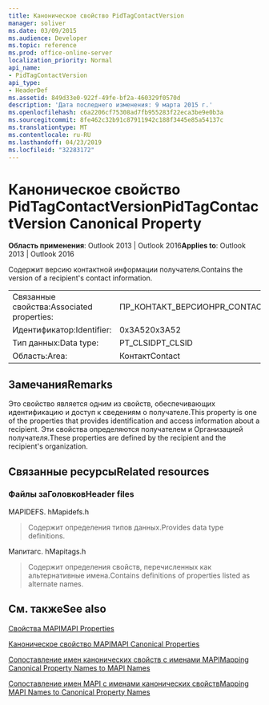 ```yaml
---
title: Каноническое свойство PidTagContactVersion
manager: soliver
ms.date: 03/09/2015
ms.audience: Developer
ms.topic: reference
ms.prod: office-online-server
localization_priority: Normal
api_name:
- PidTagContactVersion
api_type:
- HeaderDef
ms.assetid: 849d33e0-922f-49fe-bf2a-460329f0570d
description: 'Дата последнего изменения: 9 марта 2015 г.'
ms.openlocfilehash: c6a2206cf75308ad7fb955283f22eca3be9e0b3a
ms.sourcegitcommit: 8fe462c32b91c87911942c188f3445e85a54137c
ms.translationtype: MT
ms.contentlocale: ru-RU
ms.lasthandoff: 04/23/2019
ms.locfileid: "32283172"
---
```

# <a name="pidtagcontactversion-canonical-property"></a><span data-ttu-id="3d889-103">Каноническое свойство PidTagContactVersion</span><span class="sxs-lookup"><span data-stu-id="3d889-103">PidTagContactVersion Canonical Property</span></span>

  
  
<span data-ttu-id="3d889-104">**Область применения**: Outlook 2013 | Outlook 2016</span><span class="sxs-lookup"><span data-stu-id="3d889-104">**Applies to**: Outlook 2013 | Outlook 2016</span></span> 
  
<span data-ttu-id="3d889-105">Содержит версию контактной информации получателя.</span><span class="sxs-lookup"><span data-stu-id="3d889-105">Contains the version of a recipient's contact information.</span></span>
  
|||
|:-----|:-----|
|<span data-ttu-id="3d889-106">Связанные свойства:</span><span class="sxs-lookup"><span data-stu-id="3d889-106">Associated properties:</span></span>  <br/> |<span data-ttu-id="3d889-107">ПР_КОНТАКТ_ВЕРСИОН</span><span class="sxs-lookup"><span data-stu-id="3d889-107">PR_CONTACT_VERSION</span></span>  <br/> |
|<span data-ttu-id="3d889-108">Идентификатор:</span><span class="sxs-lookup"><span data-stu-id="3d889-108">Identifier:</span></span>  <br/> |<span data-ttu-id="3d889-109">0x3A52</span><span class="sxs-lookup"><span data-stu-id="3d889-109">0x3A52</span></span>  <br/> |
|<span data-ttu-id="3d889-110">Тип данных:</span><span class="sxs-lookup"><span data-stu-id="3d889-110">Data type:</span></span>  <br/> |<span data-ttu-id="3d889-111">PT_CLSID</span><span class="sxs-lookup"><span data-stu-id="3d889-111">PT_CLSID</span></span>  <br/> |
|<span data-ttu-id="3d889-112">Область:</span><span class="sxs-lookup"><span data-stu-id="3d889-112">Area:</span></span>  <br/> |<span data-ttu-id="3d889-113">Контакт</span><span class="sxs-lookup"><span data-stu-id="3d889-113">Contact</span></span>  <br/> |
   
## <a name="remarks"></a><span data-ttu-id="3d889-114">Замечания</span><span class="sxs-lookup"><span data-stu-id="3d889-114">Remarks</span></span>

<span data-ttu-id="3d889-115">Это свойство является одним из свойств, обеспечивающих идентификацию и доступ к сведениям о получателе.</span><span class="sxs-lookup"><span data-stu-id="3d889-115">This property is one of the properties that provides identification and access information about a recipient.</span></span> <span data-ttu-id="3d889-116">Эти свойства определяются получателем и Организацией получателя.</span><span class="sxs-lookup"><span data-stu-id="3d889-116">These properties are defined by the recipient and the recipient's organization.</span></span>
  
## <a name="related-resources"></a><span data-ttu-id="3d889-117">Связанные ресурсы</span><span class="sxs-lookup"><span data-stu-id="3d889-117">Related resources</span></span>

### <a name="header-files"></a><span data-ttu-id="3d889-118">Файлы заГоловков</span><span class="sxs-lookup"><span data-stu-id="3d889-118">Header files</span></span>

<span data-ttu-id="3d889-119">MAPIDEFS. h</span><span class="sxs-lookup"><span data-stu-id="3d889-119">Mapidefs.h</span></span>
  
> <span data-ttu-id="3d889-120">Содержит определения типов данных.</span><span class="sxs-lookup"><span data-stu-id="3d889-120">Provides data type definitions.</span></span>
    
<span data-ttu-id="3d889-121">Мапитагс. h</span><span class="sxs-lookup"><span data-stu-id="3d889-121">Mapitags.h</span></span>
  
> <span data-ttu-id="3d889-122">Содержит определения свойств, перечисленных как альтернативные имена.</span><span class="sxs-lookup"><span data-stu-id="3d889-122">Contains definitions of properties listed as alternate names.</span></span>
    
## <a name="see-also"></a><span data-ttu-id="3d889-123">См. также</span><span class="sxs-lookup"><span data-stu-id="3d889-123">See also</span></span>



[<span data-ttu-id="3d889-124">Свойства MAPI</span><span class="sxs-lookup"><span data-stu-id="3d889-124">MAPI Properties</span></span>](mapi-properties.md)
  
[<span data-ttu-id="3d889-125">Каноническое свойство MAPI</span><span class="sxs-lookup"><span data-stu-id="3d889-125">MAPI Canonical Properties</span></span>](mapi-canonical-properties.md)
  
[<span data-ttu-id="3d889-126">Сопоставление имен канонических свойств с именами MAPI</span><span class="sxs-lookup"><span data-stu-id="3d889-126">Mapping Canonical Property Names to MAPI Names</span></span>](mapping-canonical-property-names-to-mapi-names.md)
  
[<span data-ttu-id="3d889-127">Сопоставление имен MAPI с именами канонических свойств</span><span class="sxs-lookup"><span data-stu-id="3d889-127">Mapping MAPI Names to Canonical Property Names</span></span>](mapping-mapi-names-to-canonical-property-names.md)

